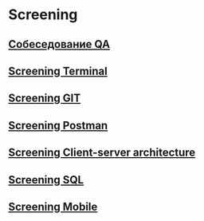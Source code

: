 # Screening

## <a href="https://youtu.be/HSAXxmZRSL8">Собеседование QA</a>

## <a href="https://www.youtube.com/watch?v=aktXftxvQFI">Screening Terminal</a>

## <a href="https://youtu.be/Q2wJRiYPPdU">Screening GIT</a>

## <a href="https://youtu.be/nNx3jfDusQg">Screening Postman</a>

## <a href="https://youtu.be/CLG5kZEPZSg">Screening Client-server architecture</a>

## <a href="https://youtu.be/c_zJyd5YfNY">Screening SQL</a>

## <a href="https://youtu.be/Fsq_D8b9XGM">Screening Mobile</a>
